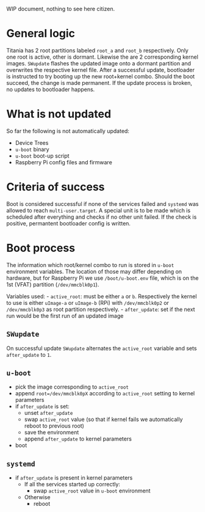 WIP document, nothing to see here citizen.


# General logic

Titania has 2 root partitions labeled `root_a` and `root_b` respectively. Only one root is active, other is dormant. Likewise the are 2 corresponding kernel images. `SWupdate` flashes the updated image onto a dormant partition and overwrites the respective kernel file. After a successful update, bootloader is instructed to try booting up the new root+kernel combo. Should the boot succeed, the change is made permanent. If the update process is broken, no updates to bootloader happens.

# What is not updated

So far the following is not automatically updated:
 - Device Trees
 - `u-boot` binary
 - `u-boot` boot-up script
 - Raspberry Pi config files and firmware

# Criteria of success

Boot is considered successful if none of the services failed and `systemd` was allowed to reach `multi-user.target`. A special unit is to be made which is scheduled after everything and checks if no other unit failed. If the check is positive, permantent bootloader config is written.


# Boot process

The information which root/kernel combo to run is stored in `u-boot` environment variables. The location of those may differ depending on hardware, but for Raspberry Pi we use `/boot/u-boot.env` file, which is on the 1st (VFAT) partition (`/dev/mmcblk0p1`).

Variables used:
    - `active_root`: must be either `a` or `b`. Respectively the kernel to use is either `uImage-a` or `uImage-b` (RPi) with `/dev/mmcblk0p2` or `/dev/mmcblk0p3` as root partition respectively.
    - `after_update`: set if the next run would be the first run of an updated image

## `SWupdate`

On successful update `SWupdate` alternates the `active_root` variable and sets `after_update` to `1`.

## `u-boot`

- pick the image corresponding to `active_root`
- append `root=/dev/mmcblk0pX` according to `active_root` setting to kernel parameters
- if `after_update` is set:
    - unset `after_update`
    - swap `active_root` value (so that if kernel fails we automatically reboot to previous root)
    - save the environment
    - append `after_update` to kernel parameters
- boot

## `systemd`

- if `after_update` is present in kernel parameters
    - If all the services started up correctly:
        - swap `active_root` value in `u-boot` environment
    - Otherwise
        - reboot
